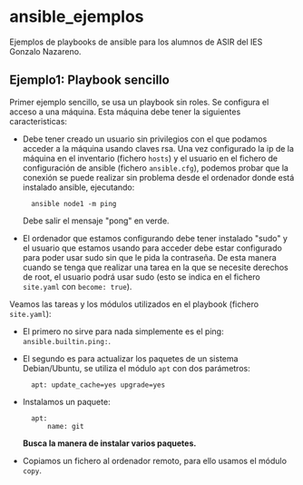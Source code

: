 # ansible_ejemplos

Ejemplos de playbooks de ansible para los alumnos de ASIR del IES Gonzalo Nazareno.

## Ejemplo1: Playbook sencillo

Primer ejemplo sencillo, se usa un playbook sin roles. Se configura el acceso a una máquina. Esta máquina debe tener la siguientes caracteristicas:

* Debe tener creado un usuario sin privilegios con el que podamos acceder a la máquina usando claves rsa. Una vez configurado la ip de la máquina en el inventario (fichero `hosts`) y el usuario en el fichero de configuración de ansible (fichero `ansible.cfg`), podemos probar que la conexión se puede realizar sin problema desde el ordenador donde está instalado ansible, ejecutando:

        ansible node1 -m ping
    
    Debe salir el mensaje "pong" en verde.

* El ordenador que estamos configurando debe tener instalado "sudo" y el usuario que estamos usando para acceder debe estar configurado para poder usar sudo sin que le pida la contraseña. De esta manera cuando se tenga que realizar una tarea en la que se necesite derechos de root, el usuario podrá usar sudo (esto se indica en el fichero `site.yaml` con `become: true`).

Veamos las tareas y los módulos utilizados en el playbook (fichero `site.yaml`):

* El primero no sirve para nada simplemente es el ping: `ansible.builtin.ping:`.
* El segundo es para actualizar los paquetes de un sistema Debian/Ubuntu, se utiliza el módulo `apt` con dos parámetros:

        apt: update_cache=yes upgrade=yes

* Instalamos un paquete:

        apt:
            name: git
    
    **Busca la manera de instalar varios paquetes.**

* Copiamos un fichero al ordenador remoto, para ello usamos el módulo `copy`.


